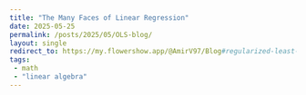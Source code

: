 ```yaml
---
title: "The Many Faces of Linear Regression"
date: 2025-05-25
permalink: /posts/2025/05/OLS-blog/
layout: single
redirect_to: https://my.flowershow.app/@AmirV97/Blog#regularized-least-squares
tags:
 - math
 - "linear algebra"
---
```

